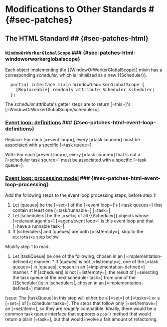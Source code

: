 # Modifications to Other Standards # {#sec-patches}

## The HTML Standard ## {#sec-patches-html}

### `WindowOrWorkerGlobalScope` ### {#sec-patches-html-windoworworkerglobalscope}

Each object implementing the {{WindowOrWorkerGlobalScope}} mixin has a corresponding
<dfn for="WindowOrWorkerGlobalScope">scheduler</dfn>, which is initialized as a new {{Scheduler}}.

<pre class='idl'>
  partial interface mixin WindowOrWorkerGlobalScope {
    [Replaceable] readonly attribute Scheduler scheduler;
  };
</pre>

The <dfn attribute for="WindowOrWorkerGlobalScope">scheduler</dfn> attribute's getter steps are to
return [=this=]'s [=WindowOrWorkerGlobalScope/scheduler=].

### <a href="https://html.spec.whatwg.org/multipage/webappapis.html#definitions-3">Event loop: definitions</a> ### {#sec-patches-html-event-loop-definitions}

Replace: For each [=event loop=], every [=task source=] must be associated with a specific [=task
queue=].

With: For each [=event loop=], every [=task source=] that is not a [=scheduler task source=] must be
associated with a specific [=task queue=].

### <a href="https://html.spec.whatwg.org/multipage/webappapis.html#event-loop-processing-model">Event loop: processing model</a> ### {#sec-patches-html-event-loop-processing}

Add the following steps to the event loop processing steps, before step 1:

  1. Let |queues| be the [=set=] of the [=event loop=]'s [=task queues=] that contain at least one
     [=task/runnable=] [=task=].
  1. Let |schedulers| be the [=set=] of all {{Scheduler}} objects whose [=relevant agent's=]
     [=agent/event loop=] is this event loop and that [=have a runnable task=].
  1. If |schedulers| and |queues| are both [=list/empty=], skip to the <code>microtasks</code> step
     below.

Modify step 1 to read:

  1. Let |taskQueue| be one of the following, chosen in an [=implementation-defined=] manner:
    * If |queues| is not [=list/empty=], one of the [=task queues=] in |queues|, chosen in an
      [=implementation-defined=] manner.
    * If |schedulers| is not [=list/empty=], the result of [=selecting the task queue of the next
      scheduler task=] from one of the {{Scheduler}}s in |schedulers|, chosen in an
      [=implementation-defined=] manner.

Issue: The |taskQueue| in this step will either be a [=set=] of [=tasks=] or a [=set=] of
[=scheduler tasks=]. The steps that follow only [=set/remove=] an [=set/item=], so they are
*roughly* compatible. Ideally, there would be a common task queue interface that supports a `pop()`
method that would return a plain [=task=], but that would involve a fair amount of refactoring.
